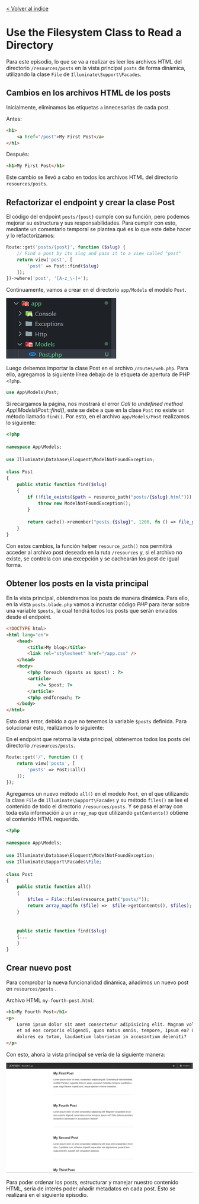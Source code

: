 [< Volver al índice](/docs/readme.md)

# Use the Filesystem Class to Read a Directory

Para este episodio, lo que se va a realizar es leer los archivos HTML del directorio `/resources/posts` en la vista principal `posts` de forma dinámica, utilizando la clase `File` de `Illuminate\Support\Facades`.

## Cambios en los archivos HTML de los posts

Inicialmente, eliminamos las etiquetas `a` innecesarias de cada post.

Antes:

```html
<h1>
    <a href="/post">My First Post</a>
</h1>
```

Después:

```html
<h1>My First Post</h1>
```

Este cambio se llevó a cabo en todos los archivos HTML del directorio `resources/posts`.

## Refactorizar el endpoint y crear la clase Post

El código del endpoint `posts/{post}` cumple con su función, pero podemos mejorar su estructura y sus responsabilidades. Para cumplir con esto, mediante un comentario temporal se plantea qué es lo que este debe hacer y lo refactorizamos:

```php
Route::get('posts/{post}', function ($slug) {
    // Find a post by its slug and pass it to a view called "post"
    return view('post', [
        'post' => Post::find($slug)
    ]);
})->where('post', '[A-z_\-]+');
```

Continuamente, vamos a crear en el directorio `app/Models` el modelo `Post`.

![Crear el modelo Post en el directorio respectivo](images/crear-modelo-post-v7.png)

Luego debemos importar la clase Post en el archivo `/routes/web.php`. Para ello, agregamos la siguiente línea debajo de la etiqueta de apertura de PHP `<?php`.

```php
use App\Models\Post;
```

Si recargamos la página, nos mostrará el error _Call to undefined method App\Models\Post::find()_, este se debe a que en la clase `Post` no existe un método llamado `find()`. Por esto, en el archivo `app/Models/Post` realizamos lo siguiente:

```php
<?php

namespace App\Models;

use Illuminate\Database\Eloquent\ModelNotFoundException;

class Post
{
    public static function find($slug)
    {
        if (!file_exists($path = resource_path("posts/{$slug}.html"))) {
            throw new ModelNotFoundException();
        }

        return cache()->remember("posts.{$slug}", 1200, fn () => file_get_contents($path));
    }
}
```

Con estos cambios, la función helper `resource_path()` nos permitirá acceder al archivo post deseado en la ruta `/resources` y, si el archivo no existe, se controla con una excepción y se cachearán los post de igual forma.

## Obtener los posts en la vista principal

En la vista principal, obtendremos los posts de manera dinámica. Para ello, en la vista `posts.blade.php` vamos a incrustar código _PHP_ para iterar sobre una variable `$posts`, la cual tendrá todos los posts que serán enviados desde el endpoint.

```html
<!DOCTYPE html>
<html lang="en">
    <head>
        <title>My blog</title>
        <link rel="stylesheet" href="/app.css" />
    </head>
    <body>
        <?php foreach ($posts as $post) : ?>
        <article>
            <?= $post; ?>
        </article>
        <?php endforeach; ?>
    </body>
</html>
```

Esto dará error, debido a que no tenemos la variable `$posts` definida. Para solucionar esto, realizamos lo siguiente:

En el endpoint que retorna la vista principal, obtenemos todos los posts del directorio `/resources/posts`.

```php
Route::get('/', function () {
    return view('posts', [
        'posts' => Post::all()
    ]);
});
```

Agregamos un nuevo método `all()` en el modelo `Post`, en el que utilizando la clase `File` de `Illuminate\Support\Facades` y su método `files()` se lee el contenido de todo el directorio `/resources/posts`. Y se pasa el array con toda esta información a un `array_map` que utilizando `getContents()` obtiene el contenido HTML requerido.

```php
<?php

namespace App\Models;

use Illuminate\Database\Eloquent\ModelNotFoundException;
use Illuminate\Support\Facades\File;

class Post
{
    public static function all()
    {
        $files = File::files(resource_path("posts/"));
        return array_map(fn ($file) =>  $file->getContents(), $files);
    }


    public static function find($slug)
    {...
    }
}

```

## Crear nuevo post

Para comprobar la nueva funcionalidad dinámica, añadimos un nuevo post en `resources/posts` .

Archivo HTML `my-fourth-post.html`:

```html
<h1>My Fourth Post</h1>
<p>
    Lorem ipsum dolor sit amet consectetur adipisicing elit. Magnam voluptatem
    et ad eos corporis eligendi, quos natus omnis, tempore, ipsum ea? Odio
    dolores ea totam, laudantium laboriosam in accusantium deleniti?
</p>
```

Con esto, ahora la vista principal se vería de la siguiente manera:

![Cargar posts de manera dinámica en la vista principal y se ve desordenada](images/cargar-nuevo-post-dinamico-desordenado-v7.png)

Para poder ordenar los posts, estructurar y manejar nuestro contenido HTML, sería de interés poder añadir metadatos en cada post. Esto se realizará en el siguiente episodio.
